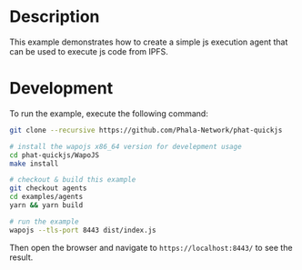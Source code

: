 # Description

This example demonstrates how to create a simple js execution agent that can be used to execute js code from IPFS.


# Development

To run the example, execute the following command:

```bash
git clone --recursive https://github.com/Phala-Network/phat-quickjs

# install the wapojs x86_64 version for develepment usage
cd phat-quickjs/WapoJS
make install

# checkout & build this example
git checkout agents
cd examples/agents
yarn && yarn build

# run the example
wapojs --tls-port 8443 dist/index.js
```

Then open the browser and navigate to `https://localhost:8443/` to see the result.